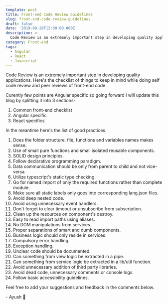 ```yaml
---
template: post
title: Front-end Code Review Guidelines
slug: front-end-code-review-guidelines
draft: false
date: '2019-08-28T12:00:00.000Z'
description: >-
  Code Review is an extremely important step in developing quality applications. Here's the checklist of things to keep in mind while doing self code review and peer reviews of front-end code.
category: Front-end
tags:
  - Angular
  - React
  - Javascript
---
```


Code Review is an extremely important step in developing quality applications. Here's the checklist of things to keep in mind while doing self code review and peer reviews of front-end code.

Curently few points are Angular specific so going forward I will update this blog by splitting it into 3 sections-

1. Common front-end checklist
2. Angular specific
3. React specifics

In the meantime here's the list of good practices.

1. Does the folder structure, file, functions and variables names makes sense.
2. Use of small pure functions and small isolated reusable components.
3. SOLID design principles.
4. Follow declarative programming paradigm.
5. Data communication should be only from parent to child and not vice-versa.
6. Utilize typescript's static type checking.
7. Go for named import of only the required functions rather than complete module.
8. Make sure all static labels only goes into corresponding lang.json files.
9. Avoid deep nested code.
10. Avoid using unnecessary event handlers.
11. Don't forget to clear timeout or unsubscribe from subscription.
12. Clean up the resources on component's destroy.
13. Easy to read import paths using aliases.
14. No DOM manipulations from services.
15. Proper separations of smart and dumb components.
16. Business logic should only reside in services.
17. Compulsory error handling.
18. Exception handling.
19. Unclear code should be documented.
20. Can something from view logic be extracted in a pipe.
21. Can something from service logic be extracted in a lib/util function.
22. Avoid unnecessary addition of third party libraries.
23. Avoid dead code, unnecessary comments or console logs.
24. Follow basic accessibility guidelines.

Feel free to add your suggestions and feedback in the comments below.

\- Ayush 🙂
